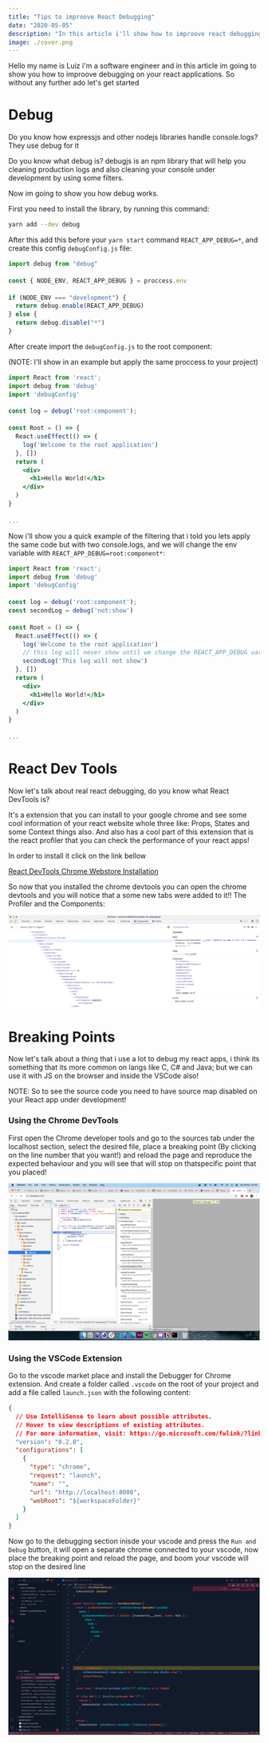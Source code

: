 ```yaml
---
title: "Tips to improove React Debugging"
date: "2020-05-05"
description: "In this article i'll show how to improove react debugging with some little tips using: Debug, React DevTools, and using the chrome debugging with breakpoints"
image: ./cover.png
---
```


Hello my name is Luiz i'm a software engineer and in this article im going to show you how to improove
debugging on your react applications.
So without any further ado let's get started

# Debug

Do you know how expressjs and other nodejs libraries handle console.logs? They use debug for it

Do you know what debug is? debugjs is an npm library that will help you cleaning production logs and also
cleaning your console under development by using some filters.

Now im going to show you how debug works.

First you need to install the library, by running this command:

```sh
yarn add --dev debug
```

After this add this before your `yarn start` command `REACT_APP_DEBUG=*`, and create this config `debugConfig.js` file:

```jsx
import debug from "debug"

const { NODE_ENV, REACT_APP_DEBUG } = proccess.env

if (NODE_ENV === "development") {
  return debug.enable(REACT_APP_DEBUG)
} else {
  return debug.disable("*")
}
```

After create import the `debugConfig.js` to the root component:

(NOTE: I'll show in an example but apply the same proccess to your project)

```jsx
import React from 'react';
import debug from 'debug'
import 'debugConfig'

const log = debug('root:component');

const Root = () => {
  React.useEffect(() => {
    log('Welcome to the root application')
  }, [])
  return (
    <div>
      <h1>Hello World!</h1>
    </div>
  )
}

...
```

Now i'll show you a quick example of the filtering that i told you lets apply the same code but with two console.logs,
and we will change the env variable with `REACT_APP_DEBUG=root:component*`:

```jsx
import React from 'react';
import debug from 'debug'
import 'debugConfig'

const log = debug('root:component');
const secondLog = debug('not:show')

const Root = () => {
  React.useEffect(() => {
    log('Welcome to the root application')
    // this log will never show until we change the REACT_APP_DEBUG variable
    secondLog('This log will not show')
  }, [])
  return (
    <div>
      <h1>Hello World!</h1>
    </div>
  )
}

...
```

# React Dev Tools

Now let's talk about real react debugging, do you know what React DevTools is?

It's a extension that you can install to your google chrome and see some cool information of your react website whole three
like: Props, States and some Context things also. And also has a cool part of this extension that is the react profiler
that you can check the performance of your react apps!

In order to install it click on the link bellow

[React DevTools Chrome Webstore Installation](https://chrome.google.com/webstore/detail/react-developer-tools/fmkadmapgofadopljbjfkapdkoienihi?hl=en)

So now that you installed the chrome devtools you can open the chrome devtools and you will notice that a some new tabs
were added to it!! The Profiler and the Components:

<img src="./devtools.png" />

# Breaking Points

Now let's talk about a thing that i use a lot to debug my react apps, i think its something that its more common on langs
like C, C# and Java; but we can use it with JS on the browser and inside the VSCode also!

NOTE: So to see the source code you need to have source map disabled on your React app under development!

### Using the Chrome DevTools

First open the Chrome developer tools and go to the sources tab under the localhost section, select the desired file,
place a breaking point (By clicking on the line number that you want!) and reload the page and reproduce the expected
behaviour and you will see that will stop on thatspecific point that you placed!

<img src="./breakingpoints.png" />

### Using the VSCode Extension

Go to the vscode market place and install the Debugger for Chrome extension. And create a folder called `.vscode` on the
root of your project and add a file called `launch.json` with the following content:

```json
{
  // Use IntelliSense to learn about possible attributes.
  // Hover to view descriptions of existing attributes.
  // For more information, visit: https://go.microsoft.com/fwlink/?linkid=830387
  "version": "0.2.0",
  "configurations": [
    {
      "type": "chrome",
      "request": "launch",
      "name": "",
      "url": "http://localhost:8000",
      "webRoot": "${workspaceFolder}"
    }
  ]
}
```

Now go to the debugging section inisde your vscode and press the `Run and Debug` button, it will open a separate chrome
connected to your vscode, now place the breaking point and reload the page, and boom your vscode will stop on the desired
line

<img src="./breakingpoints-vscode.png" />
